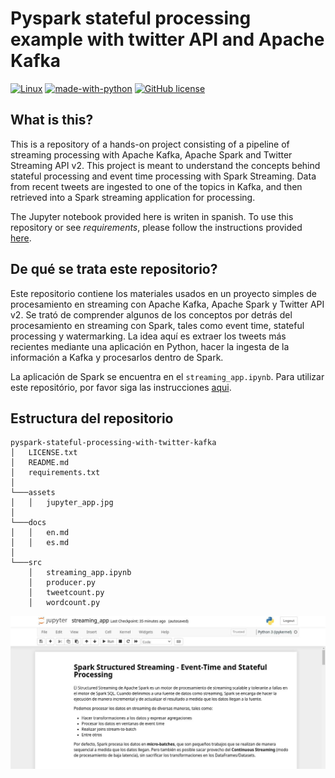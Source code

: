 # Pyspark stateful processing example with twitter API and Apache Kafka
[![Linux](https://svgshare.com/i/Zhy.svg)](https://www.linux.org) [![made-with-python](https://img.shields.io/badge/Made%20with-Python-1f425f.svg)](https://www.python.org/) [![GitHub license](https://img.shields.io/github/license/Naereen/StrapDown.js.svg)](LICENSE)
## What is this?
This is a repository of a hands-on project consisting of a pipeline of streaming processing with Apache Kafka, Apache Spark and Twitter Streaming API v2. This project is meant to understand the concepts behind stateful processing and event time processing with Spark Streaming. Data from recent tweets are ingested to one of the topics in Kafka, and then retrieved into a Spark streaming application for processing.

The Jupyter notebook provided here is writen in spanish. To use this repository or see *requirements*, please follow the instructions provided [here](docs/en.md).

## De qué se trata este repositorio?
Este repositorio contiene los materiales usados en un proyecto simples de procesamiento en streaming con Apache Kafka, Apache Spark y Twitter API v2. Se trató de comprender algunos de los conceptos por detrás del procesamiento en streaming con Spark, tales como event time, stateful processing y watermarking. La idea aquí es extraer los tweets más recientes mediante una aplicación en Python, hacer la ingesta de la información a Kafka y procesarlos dentro de Spark.

La aplicación de Spark se encuentra en el `streaming_app.ipynb`. Para utilizar este repositório, por favor siga las instrucciones [aqui](docs/es.md).

## Estructura del repositorio
```
pyspark-stateful-processing-with-twitter-kafka
│   LICENSE.txt 
│   README.md
│   requirements.txt
│
└───assets
│   │   jupyter_app.jpg
│
└───docs
│   │   en.md
│   │   es.md
│
└───src
    │   streaming_app.ipynb
    │   producer.py
    │   tweetcount.py
    │   wordcount.py
```

[![Jupyter notebook](assets/jupyter_app.jpg)](src/streaming_app.ipynb)